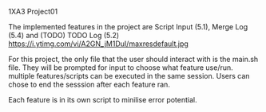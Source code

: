 1XA3 Project01

The implemented features in the project are Script Input (5.1), Merge Log (5.4) and (TODO) TODO Log (5.2) https://i.ytimg.com/vi/A2GN_jM1DuI/maxresdefault.jpg

For this project, the only file that the user should interact with is the main.sh file. They will be prompted for input to choose what feature use/run. multiple features/scripts can be executed in the same session. Users can chose to end the sesssion after each feature ran.

Each feature is in its own script to minilise error potential.
